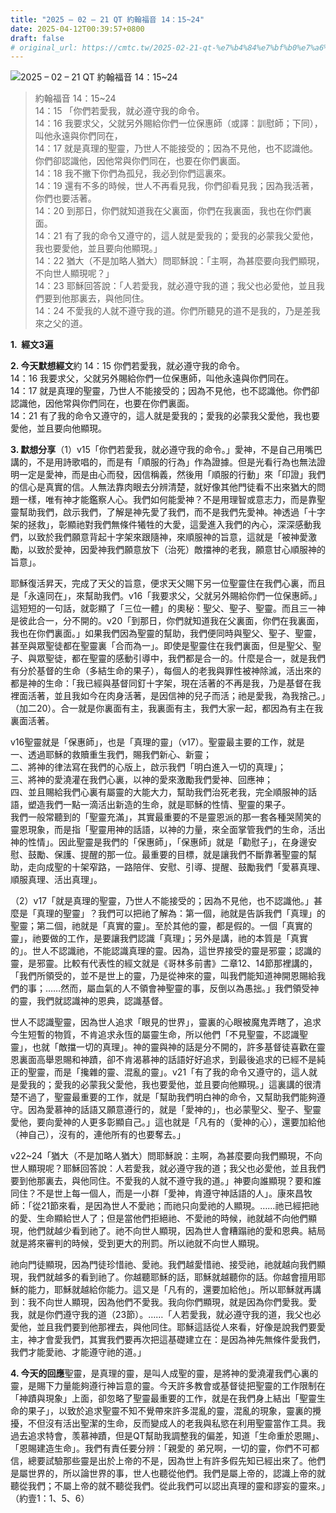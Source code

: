 ```yaml
---
title: "2025 – 02 – 21 QT 約翰福音 14：15~24"
date: 2025-04-12T00:39:57+0800
draft: false
# original_url: https://cmtc.tw/2025-02-21-qt-%e7%b4%84%e7%bf%b0%e7%a6%8f%e9%9f%b3-14%ef%bc%9a1524
---
```


![2025 – 02 – 21 QT 約翰福音 14：15\~24](/images/qt.jpg  "2025 – 02 – 21 QT 約翰福音 14：15\~24")

> 約翰福音 14：15\~24  
> 14：15 「你們若愛我，就必遵守我的命令。  
> 14：16 我要求父，父就另外賜給你們一位保惠師（或譯：訓慰師；下同），叫他永遠與你們同在，  
> 14：17 就是真理的聖靈，乃世人不能接受的；因為不見他，也不認識他。你們卻認識他，因他常與你們同在，也要在你們裏面。  
> 14：18 我不撇下你們為孤兒，我必到你們這裏來。  
> 14：19 還有不多的時候，世人不再看見我，你們卻看見我；因為我活著，你們也要活著。  
> 14：20 到那日，你們就知道我在父裏面，你們在我裏面，我也在你們裏面。  
> 14：21 有了我的命令又遵守的，這人就是愛我的；愛我的必蒙我父愛他，我也要愛他，並且要向他顯現。」  
> 14：22 猶大（不是加略人猶大）問耶穌說：「主啊，為甚麼要向我們顯現，不向世人顯現呢？」  
> 14：23 耶穌回答說：「人若愛我，就必遵守我的道；我父也必愛他，並且我們要到他那裏去，與他同住。  
> 14：24 不愛我的人就不遵守我的道。你們所聽見的道不是我的，乃是差我來之父的道。

**1.  經文3遍**

**2. 今天默想經文**約 14：15 你們若愛我，就必遵守我的命令。  
14：16 我要求父，父就另外賜給你們一位保惠師，叫他永遠與你們同在。  
14：17 就是真理的聖靈，乃世人不能接受的；因為不見他，也不認識他。你們卻認識他，因他常與你們同在，也要在你們裏面。  
14：21 有了我的命令又遵守的，這人就是愛我的；愛我的必蒙我父愛他，我也要愛他，並且要向他顯現。

**3. 默想分享**（1）v15「你們若愛我，就必遵守我的命令。」愛神，不是自己用嘴巴講的，不是用詩歌唱的，而是有「順服的行為」作為證據。但是光看行為也無法證明一定是愛神，而是由心而發，因信稱義，然後用「順服的行動」來「印證」我們的信心是真實的信。人無法靠肉眼去分辨清楚，就好像其他門徒看不出來猶大的問題一樣，唯有神才能鑑察人心。我們如何能愛神？不是用理智或意志力，而是靠聖靈幫助我們，啟示我們，了解是神先愛了我們，而不是我們先愛神。神透過「十字架的拯救」，彰顯祂對我們無條件犧牲的大愛，這愛進入我們的內心，深深感動我們，以致於我們願意背起十字架來跟隨神，來順服神的旨意，這就是「被神愛激勵，以致於愛神，因愛神我們願意放下（治死）敵擋神的老我，願意甘心順服神的旨意」。

耶穌復活昇天，完成了天父的旨意，便求天父賜下另一位聖靈住在我們心裏，而且是「永遠同在」，來幫助我們。v16「我要求父，父就另外賜給你們一位保惠師。」這短短的一句話，就彰顯了「三位一體」的奧秘：聖父、聖子、聖靈。而且三一神是彼此合一，分不開的。v20「到那日，你們就知道我在父裏面，你們在我裏面，我也在你們裏面。」如果我們因為聖靈的幫助，我們便同時與聖父、聖子、聖靈，甚至與眾聖徒都在聖靈裏「合而為一」。即使是聖靈住在我們裏面，但是聖父、聖子、與眾聖徒，都在聖靈的感動引導中，我們都是合一的。什麼是合一，就是我們有分於基督的生命（多結生命的果子），每個人的老我與罪性被神除滅，活出來的都是神的生命：「我已經與基督同釘十字架，現在活著的不再是我，乃是基督在我裡面活著，並且我如今在肉身活著，是因信神的兒子而活；祂是愛我，為我捨己。」（加二20）。合一就是你裏面有主，我裏面有主，我們大家一起，都因為有主在我裏面活著。

v16聖靈就是「保惠師」，也是「真理的靈」（v17）。聖靈最主要的工作，就是  
一、透過耶穌的救贖重生我們，賜我們新心、新靈；  
二、將神的律法寫在我們的心版上，啟示我們「明白進入一切的真理」；  
三、將神的愛澆灌在我們心裏，以神的愛來激勵我們愛神、回應神；  
四、並且賜給我們心裏有屬靈的大能大力，幫助我們治死老我，完全順服神的話語，塑造我們一點一滴活出新造的生命，就是耶穌的性情、聖靈的果子。  
我們一般常聽到的「聖靈充滿」，其實最重要的不是靈恩派的那一套各種哭鬧笑的靈恩現象，而是指「聖靈用神的話語，以神的力量，來全面掌管我們的生命，活出神的性情」。因此聖靈是我們的「保惠師」，「保惠師」就是「勸慰子」，在身邊安慰、鼓勵、保護、提醒的那一位。最重要的目標，就是讓我們不斷靠著聖靈的幫助，走向成聖的十架窄路，一路陪伴、安慰、引導、提醒、鼓勵我們「愛慕真理、順服真理、活出真理」。

（2）v17「就是真理的聖靈，乃世人不能接受的；因為不見他，也不認識他。」甚麼是「真理的聖靈」？我們可以把祂了解為：第一個，祂就是告訴我們「真理」的聖靈；第二個，祂就是「真實的靈」。至於其他的靈，都是假的。一個「真實的靈」，祂要做的工作，是要讓我們認識「真理」；另外是講，祂的本質是「真實的」。世人不認識祂，不能認識真理的靈。因為，這世界接受的靈是邪靈；認識的靈，是邪靈。比較有代表性的經文就是《哥林多前書》二章12、14節那裡講的，「我們所領受的，並不是世上的靈，乃是從神來的靈，叫我們能知道神開恩賜給我們的事；……然而，屬血氣的人不領會神聖靈的事，反倒以為愚拙。」我們領受神的靈，我們就認識神的恩典，認識基督。

世人不認識聖靈，因為世人追求「眼見的世界」，靈裏的心眼被魔鬼弄瞎了，追求今生短暫的物質，不肯追求永恆的屬靈生命，所以他們「不見聖靈，不認識聖靈」，也就「敵擋一切的真理」。神的靈與神的話是分不開的，許多基督徒喜歡在靈恩裏面高舉恩賜和神蹟，卻不肯渴慕神的話語好好追求，到最後追求的已經不是純正的聖靈，而是「攙雜的靈、混亂的靈」。v21「有了我的命令又遵守的，這人就是愛我的；愛我的必蒙我父愛他，我也要愛他，並且要向他顯現。」這裏講的很清楚不過了，聖靈最重要的工作，就是「幫助我們明白神的命令，又幫助我們能夠遵守。因為愛慕神的話語又願意遵行的，就是「愛神的」，也必蒙聖父、聖子、聖靈愛他，要向愛神的人更多彰顯自己。」這也就是「凡有的（愛神的心），還要加給他（神自己），沒有的，連他所有的也要奪去。」

v22\~24「猶大（不是加略人猶大）問耶穌說：主啊，為甚麼要向我們顯現，不向世人顯現呢？耶穌回答說：人若愛我，就必遵守我的道；我父也必愛他，並且我們要到他那裏去，與他同住。不愛我的人就不遵守我的道。」神要向誰顯現？要和誰同住？不是世上每一個人，而是一小群「愛神，肯遵守神話語的人」。康來昌牧師：「從21節來看，是因為世人不愛祂；而祂只向愛祂的人顯現。……祂已經把祂的愛、生命顯給世人了；但是當他們拒絕祂、不愛祂的時候，祂就越不向他們顯現，他們就越少看到祂了。祂不向世人顯現，因為世人會糟蹋祂的愛和恩典。結局就是將來審判的時候，受到更大的刑罰。所以祂就不向世人顯現。

祂向門徒顯現，因為門徒珍惜祂、愛祂。我們越愛惜祂、接受祂，祂就越向我們顯現，我們就越多的看到祂了。你越聽耶穌的話，耶穌就越聽你的話。你越會擅用耶穌的能力，耶穌就越給你能力。這又是「凡有的，還要加給他」。所以耶穌就再講到：我不向世人顯現，因為他們不愛我。我向你們顯現，就是因為你們愛我。愛我，就是你們遵守我的道（23節）。……「人若愛我，就必遵守我的道，我父也必愛他，並且我們要到他那裡去，與他同住。耶穌這話從人來看，好像是說我們要愛主，神才會愛我們，其實我們要再次把這基礎建立在：是因為神先無條件愛我們，我們才能愛祂、才能遵守祂的道。」

**4. 今天的回應**聖靈，是真理的靈，是叫人成聖的靈，是將神的愛澆灌我們心裏的靈，是賜下力量能夠遵行神旨意的靈。今天許多教會或基督徒把聖靈的工作限制在「神蹟與現象」上面，卻忽略了聖靈最重要的工作，就是在我們身上結出「聖靈生命的果子」，以致於追求聖靈不知不覺帶來許多混亂的靈，混亂的現象，靈裏的攪擾，不但沒有活出聖潔的生命，反而變成人的老我與私慾在利用聖靈當作工具。我過去追求特會，羡慕神蹟，但是QT幫助我調整我的偏差，知道「生命重於恩賜」、「恩賜建造生命」。我們有責任要分辨：「親愛的 弟兄啊，一切的靈，你們不可都信，總要試驗那些靈是出於上帝的不是，因為世上有許多假先知已經出來了。他們是屬世界的，所以論世界的事，世人也聽從他們。我們是屬上帝的，認識上帝的就聽從我們；不屬上帝的就不聽從我們。從此我們可以認出真理的靈和謬妄的靈來。」（約壹1：1、5、6）
